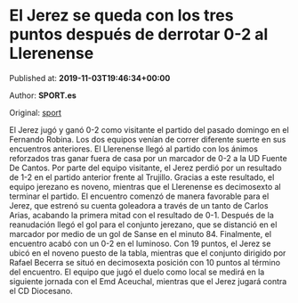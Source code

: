 
# El Jerez se queda con los tres puntos después de derrotar 0-2 al Llerenense

Published at: **2019-11-03T19:46:34+00:00**

Author: **SPORT.es**

Original: [sport](https://www.sport.es/es/noticias/tercera-division/el-jerez-se-queda-con-los-tres-puntos-despues-de-derrotar-0-2-al-llerenense-7713123)

El Jerez jugó y ganó 0-2 como visitante el partido del pasado domingo en el Fernando Robina. Los dos equipos venían de correr diferente suerte en sus encuentros anteriores. El Llerenense llegó al partido con los ánimos reforzados tras ganar fuera de casa por un marcador de 0-2 a la UD Fuente De Cantos. Por parte del equipo visitante, el Jerez perdió por un resultado de 1-2 en el partido anterior frente al Trujillo. Gracias a este resultado, el equipo jerezano es noveno, mientras que el Llerenense es decimosexto al terminar el partido.
El encuentro comenzó de manera favorable para el Jerez, que estrenó su cuenta goleadora a través de un tanto de Carlos Arias, acabando la primera mitad con el resultado de 0-1.
Después de la reanudación llegó el gol para el conjunto jerezano, que se distanció en el marcador por medio de un gol de Sanse en el minuto 84. Finalmente, el encuentro acabó con un 0-2 en el luminoso.
Con 19 puntos, el Jerez se ubicó en el noveno puesto de la tabla, mientras que el conjunto dirigido por Rafael Becerra se situó en decimosexta posición con 10 puntos al término del encuentro.
El equipo que jugó el duelo como local se medirá en la siguiente jornada con el Emd Aceuchal, mientras que el Jerez jugará contra el CD Diocesano.
